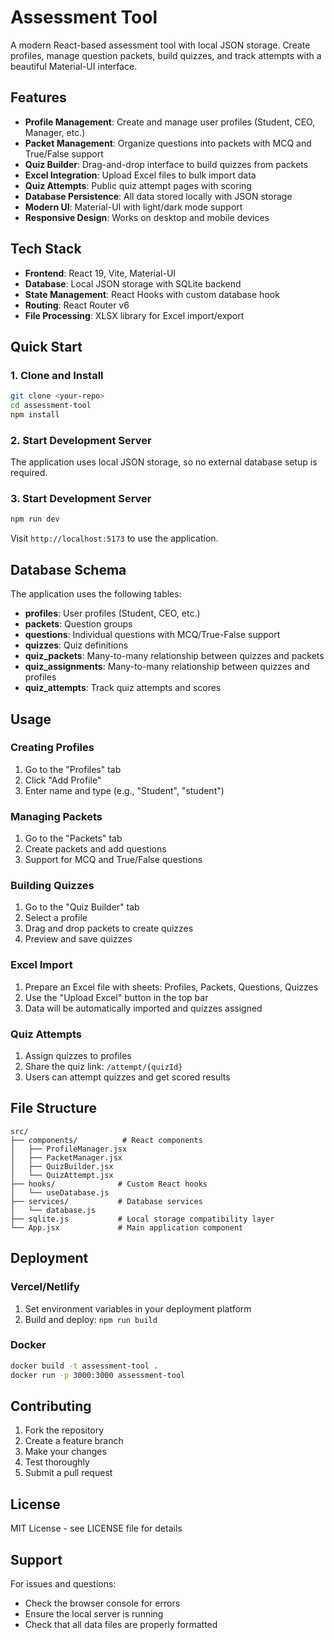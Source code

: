 # Assessment Tool

A modern React-based assessment tool with local JSON storage. Create profiles, manage question packets, build quizzes, and track attempts with a beautiful Material-UI interface.

## Features

- **Profile Management**: Create and manage user profiles (Student, CEO, Manager, etc.)
- **Packet Management**: Organize questions into packets with MCQ and True/False support
- **Quiz Builder**: Drag-and-drop interface to build quizzes from packets
- **Excel Integration**: Upload Excel files to bulk import data
- **Quiz Attempts**: Public quiz attempt pages with scoring
- **Database Persistence**: All data stored locally with JSON storage
- **Modern UI**: Material-UI with light/dark mode support
- **Responsive Design**: Works on desktop and mobile devices

## Tech Stack

- **Frontend**: React 19, Vite, Material-UI
- **Database**: Local JSON storage with SQLite backend
- **State Management**: React Hooks with custom database hook
- **Routing**: React Router v6
- **File Processing**: XLSX library for Excel import/export

## Quick Start

### 1. Clone and Install

```bash
git clone <your-repo>
cd assessment-tool
npm install
```

### 2. Start Development Server

The application uses local JSON storage, so no external database setup is required.

### 3. Start Development Server

```bash
npm run dev
```

Visit `http://localhost:5173` to use the application.

## Database Schema

The application uses the following tables:

- **profiles**: User profiles (Student, CEO, etc.)
- **packets**: Question groups
- **questions**: Individual questions with MCQ/True-False support
- **quizzes**: Quiz definitions
- **quiz_packets**: Many-to-many relationship between quizzes and packets
- **quiz_assignments**: Many-to-many relationship between quizzes and profiles
- **quiz_attempts**: Track quiz attempts and scores

## Usage

### Creating Profiles
1. Go to the "Profiles" tab
2. Click "Add Profile"
3. Enter name and type (e.g., "Student", "student")

### Managing Packets
1. Go to the "Packets" tab
2. Create packets and add questions
3. Support for MCQ and True/False questions

### Building Quizzes
1. Go to the "Quiz Builder" tab
2. Select a profile
3. Drag and drop packets to create quizzes
4. Preview and save quizzes

### Excel Import
1. Prepare an Excel file with sheets: Profiles, Packets, Questions, Quizzes
2. Use the "Upload Excel" button in the top bar
3. Data will be automatically imported and quizzes assigned

### Quiz Attempts
1. Assign quizzes to profiles
2. Share the quiz link: `/attempt/{quizId}`
3. Users can attempt quizzes and get scored results

## File Structure

```
src/
├── components/          # React components
│   ├── ProfileManager.jsx
│   ├── PacketManager.jsx
│   ├── QuizBuilder.jsx
│   └── QuizAttempt.jsx
├── hooks/              # Custom React hooks
│   └── useDatabase.js
├── services/           # Database services
│   └── database.js
├── sqlite.js           # Local storage compatibility layer
└── App.jsx             # Main application component
```



## Deployment

### Vercel/Netlify
1. Set environment variables in your deployment platform
2. Build and deploy: `npm run build`

### Docker
```bash
docker build -t assessment-tool .
docker run -p 3000:3000 assessment-tool
```

## Contributing

1. Fork the repository
2. Create a feature branch
3. Make your changes
4. Test thoroughly
5. Submit a pull request

## License

MIT License - see LICENSE file for details

## Support

For issues and questions:
- Check the browser console for errors
- Ensure the local server is running
- Check that all data files are properly formatted
